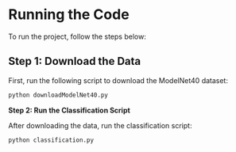 
# Running the Code

To run the project, follow the steps below:

## Step 1: Download the Data

First, run the following script to download the ModelNet40 dataset:

```bash
python downloadModelNet40.py
```

**Step 2: Run the Classification Script**

After downloading the data, run the classification script:

```bash
python classification.py
```
